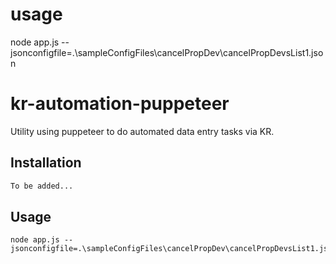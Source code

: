 # 

# usage
node app.js --jsonconfigfile=.\sampleConfigFiles\cancelPropDev\cancelPropDevsList1.json


# kr-automation-puppeteer

Utility using puppeteer to do automated data entry tasks via KR.

## Installation

```bash
To be added...
```

## Usage

```
node app.js --jsonconfigfile=.\sampleConfigFiles\cancelPropDev\cancelPropDevsList1.json
```
